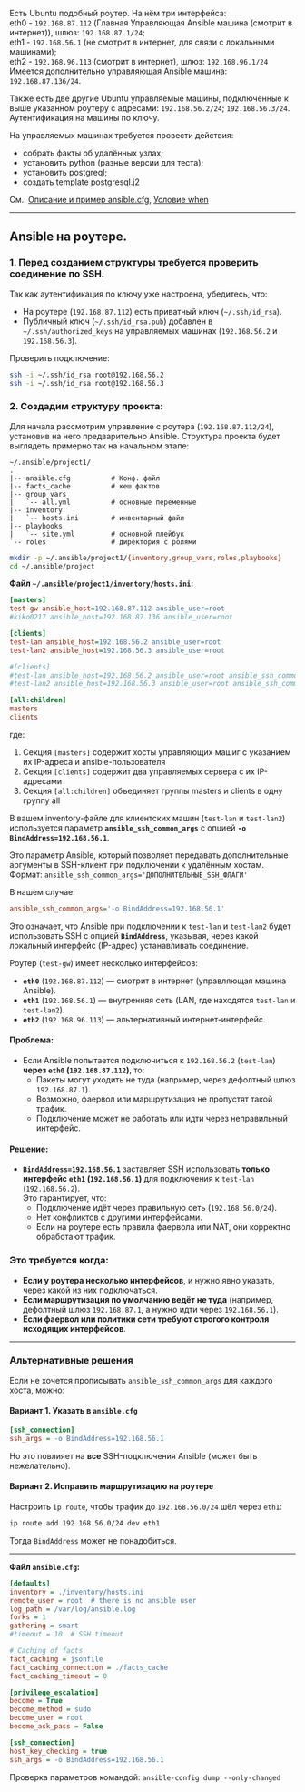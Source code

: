 Есть Ubuntu подобный роутер. На нём три интерфейса:
<br/> eth0 - `192.168.87.112` (Главная Управляющая Ansible машина (смотрит в интернет)), шлюз: `192.168.87.1/24`;
<br/> eth1 - `192.168.56.1` (не смотрит в интернет, для связи с локальными машинами);
<br/> eth2 - `192.168.96.113` (смотрит в интернет), шлюз: `192.168.96.1/24`
<br/> Имеется дополнительно управляющая Ansible машина: `192.168.87.136/24`.

Также есть две другие Ubuntu управляемые машины, подключённые к выше указанном роутеру с адресами: `192.168.56.2/24`; `192.168.56.3/24`. Аутентификация на машины по ключу.

На управляемых машинах требуется провести действия:
  - собрать факты об удалённых узлах;
  - установить python (разные версии для теста);
  - установить postgreql;
  - создать template postgresql.j2

См.: [Описание и пример ansible.cfg](https://github.com/sherbettt/Ansible-cheats/blob/main/03.%20Описание%20и%20пример%20ansible.cfg.md), 
[Условие when](https://github.com/sherbettt/Ansible-cheats/blob/main/50.%20Условие%20when.md)

-----------------------------------------------------------------------
## Ansible на роутере.

### 1. Перед созданием структуры требуется проверить соединение по SSH.
Так как аутентификация по ключу уже настроена, убедитесь, что:
- На роутере (`192.168.87.112`) есть приватный ключ (`~/.ssh/id_rsa`).
- Публичный ключ (`~/.ssh/id_rsa.pub`) добавлен в `~/.ssh/authorized_keys` на управляемых машинах (`192.168.56.2` и `192.168.56.3`).

Проверить подключение:
```bash
ssh -i ~/.ssh/id_rsa root@192.168.56.2
ssh -i ~/.ssh/id_rsa root@192.168.56.3
```

### 2. Создадим структуру проекта:
Для начала рассмотрим управление с роутера (`192.168.87.112/24`), установив на него предварительно Ansible.
Структура проекта будет выглядеть примерно так на начальном этапе:
```
~/.ansible/project1/
.
|-- ansible.cfg          # Конф. файл
|-- facts_cache          # кеш фактов
|-- group_vars
|   `-- all.yml          # основные переменные
|-- inventory
|   `-- hosts.ini        # инвентарный файл
|-- playbooks
|   `-- site.yml         # основной плейбук
`-- roles                # директория с ролями
```

```bash
mkdir -p ~/.ansible/project1/{inventory,group_vars,roles,playbooks}
cd ~/.ansible/project
```

 **Файл **`~/.ansible/project1/inventory/hosts.ini`**:**
```ini
[masters]
test-gw ansible_host=192.168.87.112 ansible_user=root
#kiko0217 ansible_host=192.168.87.136 ansible_user=root

[clients]
test-lan ansible_host=192.168.56.2 ansible_user=root
test-lan2 ansible_host=192.168.56.3 ansible_user=root

#[clients]
#test-lan ansible_host=192.168.56.2 ansible_user=root ansible_ssh_common_args='-o BindAddress=192.168.56.1'
#test-lan2 ansible_host=192.168.56.3 ansible_user=root ansible_ssh_common_args='-o BindAddress=192.168.56.1'

[all:children]
masters
clients
```
где:
1. Секция `[masters]` содержит хосты управляющих машиг с указанием их IP-адреса и ansible-пользователя
2. Секция `[clients]` содержит два управляемых сервера с их IP-адресами
3. Секция `[all:children]` объединяет группы masters и clients в одну группу all

В вашем inventory-файле для клиентских машин (`test-lan` и `test-lan2`) используется параметр **`ansible_ssh_common_args`** с опцией **`-o BindAddress=192.168.56.1`**. 

Это параметр Ansible, который позволяет передавать дополнительные аргументы в SSH-клиент при подключении к удалённым хостам.  
Формат: `ansible_ssh_common_args='ДОПОЛНИТЕЛЬНЫЕ_SSH_ФЛАГИ' `

В нашем случае:
```ini
ansible_ssh_common_args='-o BindAddress=192.168.56.1'
```
Это означает, что Ansible при подключении к `test-lan` и `test-lan2` будет использовать SSH с опцией **`BindAddress`**, указывая, через какой локальный интерфейс (IP-адрес) устанавливать соединение.

 Роутер (`test-gw`) имеет несколько интерфейсов:
- **`eth0`** (`192.168.87.112`) — смотрит в интернет (управляющая машина Ansible).
- **`eth1`** (`192.168.56.1`) — внутренняя сеть (LAN, где находятся `test-lan` и `test-lan2`).
- **`eth2`** (`192.168.96.113`) — альтернативный интернет-интерфейс.

#### **Проблема:**
- Если Ansible попытается подключиться к `192.168.56.2` (`test-lan`) **через `eth0` (`192.168.87.112`)**, то:
  - Пакеты могут уходить не туда (например, через дефолтный шлюз `192.168.87.1`).
  - Возможно, фаервол или маршрутизация не пропустят такой трафик.
  - Подключение может не работать или идти через неправильный интерфейс.

#### **Решение:**
- **`BindAddress=192.168.56.1`** заставляет SSH использовать **только интерфейс `eth1` (`192.168.56.1`)** для подключения к `test-lan` (`192.168.56.2`).  
  Это гарантирует, что:
  - Подключение идёт через правильную сеть (`192.168.56.0/24`).
  - Нет конфликтов с другими интерфейсами.
  - Если на роутере есть правила фаервола или NAT, они корректно обработают трафик.

### Это требуется когда:
- **Если у роутера несколько интерфейсов**, и нужно явно указать, через какой из них подключаться.
- **Если маршрутизация по умолчанию ведёт не туда** (например, дефолтный шлюз `192.168.87.1`, а нужно идти через `192.168.56.1`).
- **Если фаервол или политики сети требуют строгого контроля исходящих интерфейсов**.

---

### **Альтернативные решения**
Если не хочется прописывать `ansible_ssh_common_args` для каждого хоста, можно:
#### **Вариант 1. Указать в `ansible.cfg`**
```ini
[ssh_connection]
ssh_args = -o BindAddress=192.168.56.1
```
Но это повлияет на **все** SSH-подключения Ansible (может быть нежелательно).

#### **Вариант 2. Исправить маршрутизацию на роутере**
Настроить `ip route`, чтобы трафик до `192.168.56.0/24` шёл через `eth1`:
```bash
ip route add 192.168.56.0/24 dev eth1
```
Тогда `BindAddress` может не понадобиться.

---


**Файл **`ansible.cfg`**:**
```ini
[defaults]
inventory = ./inventory/hosts.ini
remote_user = root  # there is no ansible user
log_path = /var/log/ansible.log
forks = 1
gathering = smart
#timeout = 10  # SSH timeout

# Caching of facts
fact_caching = jsonfile
fact_caching_connection = ./facts_cache
fact_caching_timeout = 0

[privilege_escalation]
become = True
become_method = sudo
become_user = root
become_ask_pass = False

[ssh_connection]
host_key_checking = true
ssh_args = -o BindAddress=192.168.56.1
```
Проверка параметров командой: `ansible-config dump --only-changed`



